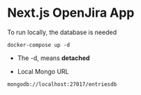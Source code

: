 # Next.js OpenJira App

To run locally, the database is needed

```
docker-compose up -d
```

* The -d, means __detached__

* Local Mongo URL

```
mongodb://localhost:27017/entriesdb
```